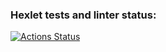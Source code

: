 ### Hexlet tests and linter status:
[![Actions Status](https://github.com/Kr1tos/backend-project-44/workflows/hexlet-check/badge.svg)](https://github.com/Kr1tos/backend-project-44/actions)